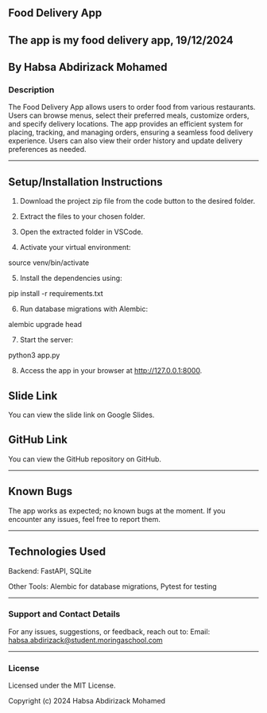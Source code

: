 ## Food Delivery App

## The app is my food delivery app, 19/12/2024

## By Habsa Abdirizack Mohamed

### Description

The Food Delivery App allows users to order food from various restaurants. Users can browse menus, select their preferred meals, customize orders, and specify delivery locations. The app provides an efficient system for placing, tracking, and managing orders, ensuring a seamless food delivery experience. Users can also view their order history and update delivery preferences as needed.


---

## Setup/Installation Instructions

1. Download the project zip file from the code button to the desired folder.


2. Extract the files to your chosen folder.


3. Open the extracted folder in VSCode.


4. Activate your virtual environment:

source venv/bin/activate


5. Install the dependencies using:

pip install -r requirements.txt


6. Run database migrations with Alembic:

alembic upgrade head


7. Start the server:

python3 app.py


8. Access the app in your browser at http://127.0.0.1:8000.



## Slide Link

You can view the slide link on Google Slides.


## GitHub Link

You can view the GitHub repository on GitHub.



---

## Known Bugs

The app works as expected; no known bugs at the moment. If you encounter any issues, feel free to report them.


---

## Technologies Used

Backend: FastAPI, SQLite


Other Tools: Alembic for database migrations, Pytest for testing



---

### Support and Contact Details

For any issues, suggestions, or feedback, reach out to:
Email: habsa.abdirizack@student.moringaschool.com


---

### License

Licensed under the MIT License.

Copyright (c) 2024 Habsa Abdirizack Mohamed


